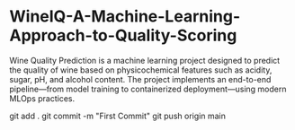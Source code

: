 # WineIQ-A-Machine-Learning-Approach-to-Quality-Scoring
Wine Quality Prediction is a machine learning project designed to predict the quality of wine based on physicochemical features such as acidity, sugar, pH, and alcohol content. The project implements an end-to-end pipeline—from model training to containerized deployment—using modern MLOps practices.

git add .
git commit -m "First Commit"
git push origin main